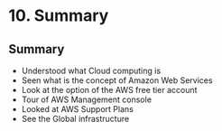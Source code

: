 # 10. Summary

## Summary

* Understood what Cloud computing is
* Seen what is the concept of Amazon Web Services
* Look at the option of the AWS free tier account
* Tour of AWS Management console
* Looked at AWS Support Plans
* See the Global infrastructure



### 

